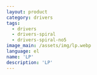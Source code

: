 ```yaml
---
layout: product
category: drivers
tags:
  - drivers
  - drivers-spiral
  - drivers-spiral-no5
image_main: /assets/img/lp.webp
language: el
name: 'LP'
description: 'LP'
---
```

